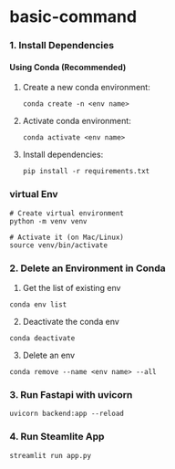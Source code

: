 # basic-command

### 1. Install Dependencies

#### Using Conda (Recommended)

1. Create a new conda environment:
   ```
   conda create -n <env name>
   ```

2. Activate conda environment:
   ```
   conda activate <env name>
   ```

3. Install dependencies:
   ```
   pip install -r requirements.txt
   ```

### virtual Env
```
# Create virtual environment
python -m venv venv

# Activate it (on Mac/Linux)
source venv/bin/activate
```

### 2. Delete an Environment in Conda

1. Get the list of existing env
```
conda env list
```

2. Deactivate the conda env
```
conda deactivate
```

3. Delete an env
```
conda remove --name <env name> --all
```
### 3. Run Fastapi with uvicorn
```
uvicorn backend:app --reload 
```
### 4. Run Steamlite App
```
streamlit run app.py
```

